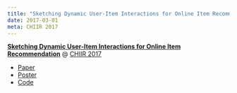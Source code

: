 ```yaml
---
title: "Sketching Dynamic User-Item Interactions for Online Item Recommendation"
date: 2017-03-01
meta: CHIIR 2017
---
```


<b><a href="http://dl.acm.org/citation.cfm?id=3022152" target="_blank" rel="noopener">Sketching Dynamic User-Item Interactions for Online Item Recommendation</a></b> @ <a href="http://sigir.org/chiir2017/"  target="_blank" rel="noopener">CHIIR 2017</a>

- <a href="/docs/chiir-2017-paper.pdf">Paper</a>
- <a href="/docs/chiir-2017-poster.pdf">Poster</a>
- <a href="https://github.com/takuti/stream-recommender/tree/v0.5.0-chiir-2017-and-thesis" target="_blank" rel="noopener">Code</a>
